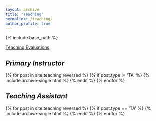 ```yaml
---
layout: archive
title: "Teaching"
permalink: /teaching/
author_profile: true
---
```


{% include base_path %}

[Teaching Evaluations](files/te.pdf)

***Primary Instructor***
-------

{% for post in site.teaching reversed %}
	{% if post.type != 'TA' %}
		{% include archive-single.html %}
	{% endif %}
{% endfor %}

***Teaching Assistant***
-------

{% for post in site.teaching reversed %}
	{% if post.type == 'TA' %}
		{% include archive-single.html %}
	{% endif %}
{% endfor %}

